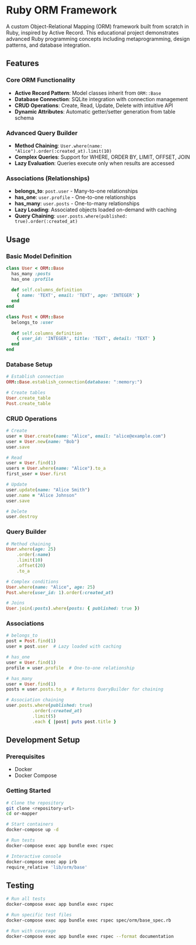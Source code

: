 # Ruby ORM Framework

A custom Object-Relational Mapping (ORM) framework built from scratch in Ruby, inspired by Active Record. This educational project demonstrates advanced Ruby programming concepts including metaprogramming, design patterns, and database integration.

## Features

### Core ORM Functionality
- **Active Record Pattern**: Model classes inherit from `ORM::Base`
- **Database Connection**: SQLite integration with connection management
- **CRUD Operations**: Create, Read, Update, Delete with intuitive API
- **Dynamic Attributes**: Automatic getter/setter generation from table schema

### Advanced Query Builder
- **Method Chaining**: `User.where(name: "Alice").order(:created_at).limit(10)`
- **Complex Queries**: Support for WHERE, ORDER BY, LIMIT, OFFSET, JOIN
- **Lazy Evaluation**: Queries execute only when results are accessed

### Associations (Relationships)
- **belongs_to**: `post.user` - Many-to-one relationships
- **has_one**: `user.profile` - One-to-one relationships  
- **has_many**: `user.posts` - One-to-many relationships
- **Lazy Loading**: Associated objects loaded on-demand with caching
- **Query Chaining**: `user.posts.where(published: true).order(:created_at)`

## Usage

### Basic Model Definition

```ruby
class User < ORM::Base
  has_many :posts
  has_one :profile
  
  def self.columns_definition
    { name: 'TEXT', email: 'TEXT', age: 'INTEGER' }
  end
end

class Post < ORM::Base
  belongs_to :user
  
  def self.columns_definition
    { user_id: 'INTEGER', title: 'TEXT', detail: 'TEXT' }
  end
end
```

### Database Setup

```ruby
# Establish connection
ORM::Base.establish_connection(database: ":memory:")

# Create tables
User.create_table
Post.create_table
```

### CRUD Operations

```ruby
# Create
user = User.create(name: "Alice", email: "alice@example.com")
user = User.new(name: "Bob")
user.save

# Read
user = User.find(1)
users = User.where(name: "Alice").to_a
first_user = User.first

# Update
user.update(name: "Alice Smith")
user.name = "Alice Johnson"
user.save

# Delete
user.destroy
```

### Query Builder

```ruby
# Method chaining
User.where(age: 25)
    .order(:name)
    .limit(10)
    .offset(20)
    .to_a

# Complex conditions
User.where(name: "Alice", age: 25)
Post.where(user_id: 1).order(:created_at)

# Joins
User.join(:posts).where(posts: { published: true })
```

### Associations

```ruby
# belongs_to
post = Post.find(1)
user = post.user  # Lazy loaded with caching

# has_one
user = User.find(1)
profile = user.profile  # One-to-one relationship

# has_many
user = User.find(1)
posts = user.posts.to_a  # Returns QueryBuilder for chaining

# Association chaining
user.posts.where(published: true)
          .order(:created_at)
          .limit(5)
          .each { |post| puts post.title }
```

## Development Setup

### Prerequisites
- Docker
- Docker Compose

### Getting Started

```bash
# Clone the repository
git clone <repository-url>
cd or-mapper

# Start containers
docker-compose up -d

# Run tests
docker-compose exec app bundle exec rspec

# Interactive console
docker-compose exec app irb
require_relative 'lib/orm/base'
```

## Testing

```bash
# Run all tests
docker-compose exec app bundle exec rspec

# Run specific test files
docker-compose exec app bundle exec rspec spec/orm/base_spec.rb

# Run with coverage
docker-compose exec app bundle exec rspec --format documentation
```
